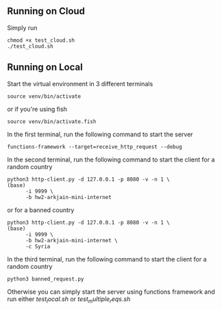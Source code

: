 ## Running on Cloud
Simply run 
```
chmod +x test_cloud.sh
./test_cloud.sh
```

## Running on Local
Start the virtual environment in 3 different terminals
```
source venv/bin/activate
```
or if you're using fish
```
source venv/bin/activate.fish
```

In the first terminal, run the following command to start the server
```
functions-framework --target=receive_http_request --debug
```

In the second terminal, run the following command to start the client for a random country
```
python3 http-client.py -d 127.0.0.1 -p 8080 -v -n 1 \                                                                                                                    (base)
      -i 9999 \
      -b hw2-arkjain-mini-internet 
```
or for a banned country
```
python3 http-client.py -d 127.0.0.1 -p 8080 -v -n 1 \                                                                                                                    (base)
      -i 9999 \
      -b hw2-arkjain-mini-internet \
      -c Syria
```

In the third terminal, run the following command to start the client for a random country
```
python3 banned_request.py
```

Otherwise you can simply start the server using functions framework and run either $test_local.sh$ or $test_multiple_reqs.sh$

